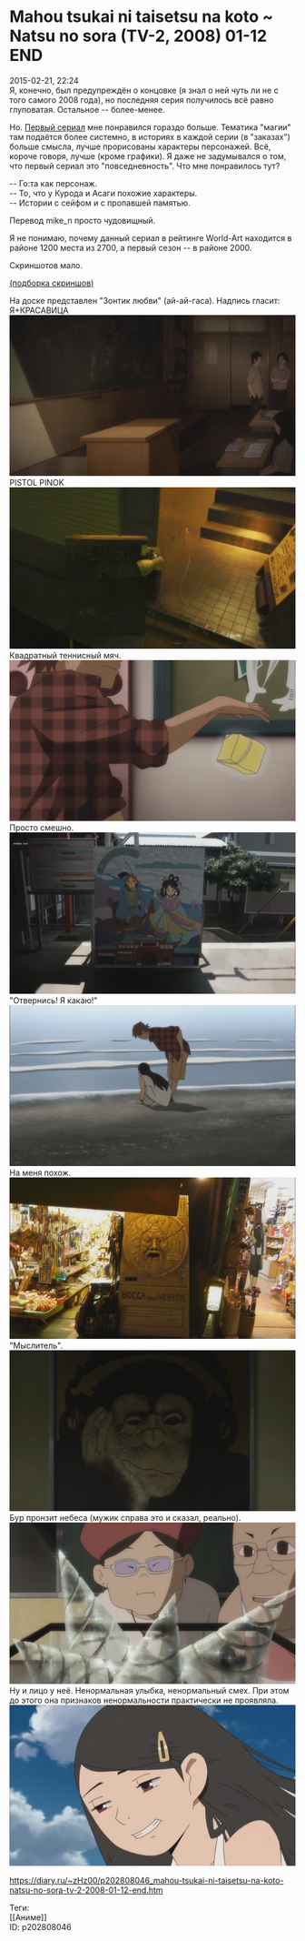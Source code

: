 Mahou tsukai ni taisetsu na koto ~ Natsu no sora (TV-2, 2008) 01-12 END
========================================================================

   
 2015-02-21, 22:24   
  Я, конечно, был предупреждён о концовке (я знал о ней чуть ли не с того самого 2008 года), но последняя серия получилось всё равно глуповатая. Остальное -- более-менее.   
   
 Но.  [Первый сериал](Mahou%20tsukai%20ni%20taisetsu%20na%20koto%20TV-1%20(2003)%2001-12%20END)  мне понравился гораздо больше. Тематика "магии" там подаётся более системно, в историях в каждой серии (в "заказах") больше смысла, лучше прорисованы характеры персонажей. Всё, короче говоря, лучше (кроме графики). Я даже не задумывался о том, что первый сериал это "повседневность". Что мне понравилось тут?   
   
 -- Го:та как персонаж.   
 -- То, что у Курода и Асаги похожие характеры.   
 -- Истории с сейфом и с пропавшей памятью.   
   
 Перевод mike\_n просто чудовищный.   
   
 Я не понимаю, почему данный сериал в рейтинге World-Art находится в районе 1200 места из 2700, а первый сезон -- в районе 2000.   
   
 Скриншотов мало.   
   
  [(подборка скриншов)](https://zHz00.diary.ru/p202808046.htm?index=1#linkmore202808046m1)      
    
 На доске представлен "Зонтик любви" (ай-ай-гаса). Надпись гласит: Я+КРАСАВИЦА   
  [![](pics/7stxnTwl.png)](https://i.imgur.com/7stxnTw.png)    
 PISTOL PINOK   
  [![](pics/lqbP6MXl.png)](https://i.imgur.com/lqbP6MX.png)    
 Квадратный теннисный мяч.   
  [![](pics/VJmaGvWl.png)](https://i.imgur.com/VJmaGvW.png)    
 Просто смешно.   
  [![](pics/QBXFNOgl.png)](https://i.imgur.com/QBXFNOg.png)    
 "Отвернись! Я какаю!"   
  [![](pics/N031PfFl.png)](https://i.imgur.com/N031PfF.png)    
 На меня похож.   
  [![](pics/RCJGQ4ml.png)](https://i.imgur.com/RCJGQ4m.png)    
 "Мыслитель".   
  [![](pics/x371DgFl.png)](https://i.imgur.com/x371DgF.png)    
 Бур пронзит небеса (мужик справа это и сказал, реально).   
  [![](pics/oMFyvWrl.png)](https://i.imgur.com/oMFyvWr.png)    
 Ну и лицо у неё. Ненормальная улыбка, ненормальный смех. При этом до этого она признаков ненормальности практически не проявляла.   
  [![](pics/3VW9uHMl.png)](https://i.imgur.com/3VW9uHM.png)    
    
     
    
 <https://diary.ru/~zHz00/p202808046_mahou-tsukai-ni-taisetsu-na-koto-natsu-no-sora-tv-2-2008-01-12-end.htm>   
   
 Теги:   
 [[Аниме]]   
 ID: p202808046